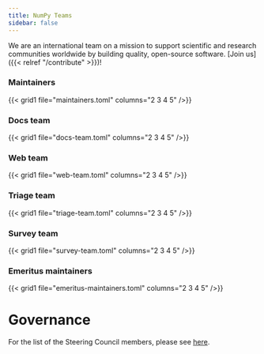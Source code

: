 ```yaml
---
title: NumPy Teams
sidebar: false
---
```


We are an international team on a mission to support scientific and research
communities worldwide by building quality, open-source software.
[Join us]({{< relref "/contribute" >}})!

### Maintainers

{{< grid1 file="maintainers.toml" columns="2 3 4 5" />}}

### Docs team

{{< grid1 file="docs-team.toml" columns="2 3 4 5" />}}

### Web team

{{< grid1 file="web-team.toml" columns="2 3 4 5" />}}

### Triage team

{{< grid1 file="triage-team.toml" columns="2 3 4 5" />}}

### Survey team

{{< grid1 file="survey-team.toml" columns="2 3 4 5" />}}

### Emeritus maintainers

{{< grid1 file="emeritus-maintainers.toml" columns="2 3 4 5" />}}

# Governance

For the list of the Steering Council members, please see [here](https://numpy.org/about/).
